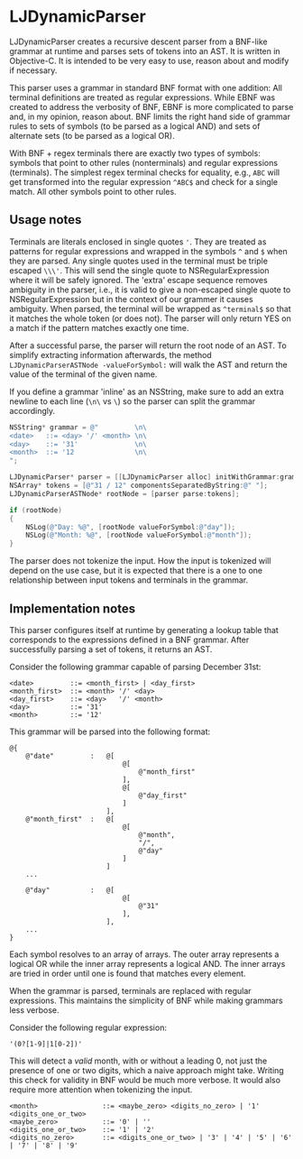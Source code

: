 # LJDynamicParser

LJDynamicParser creates a recursive descent parser from a BNF-like grammar at runtime and parses sets of tokens into an AST. It is written in Objective-C. It is intended to be very easy to use, reason about and modify if necessary.

This parser uses a grammar in standard BNF format with one addition: All terminal definitions are treated as regular expressions. While EBNF was created to address the verbosity of BNF, EBNF is more complicated to parse and, in my opinion, reason about. BNF limits the right hand side of grammar rules to sets of symbols (to be parsed as a logical AND) and sets of alternate sets (to be parsed as a logical OR).

With BNF + regex terminals there are exactly two types of symbols: symbols that point to other rules (nonterminals) and regular expressions (terminals). The simplest regex terminal checks for equality, e.g., `ABC` will get transformed into the regular expression `^ABC$` and check for a single match. All other symbols point to other rules.

## Usage notes

Terminals are literals enclosed in single quotes `'`. They are treated as patterns for regular expressions and wrapped in the symbols `^` and `$` when they are parsed. Any single quotes used in the terminal must be triple escaped `\\\'`. This will send the single quote to NSRegularExpression where it will be safely ignored. The 'extra' escape sequence removes ambiguity in the parser, i.e., it is valid to give a non-escaped single quote to NSRegularExpression but in the context of our grammer it causes ambiguity. When parsed, the terminal will be wrapped as `^terminal$` so that it matches the whole token (or does not). The parser will only return YES on a match if the pattern matches exactly one time.

After a successful parse, the parser will return the root node of an AST. To simplify extracting information afterwards, the method `LJDynamicParserASTNode -valueForSymbol:` will walk the AST and return the value of the terminal of the given name.

If you define a grammar 'inline' as an NSString, make sure to add an extra newline to each line (`\n\` vs `\`) so the parser can split the grammar accordingly.

```objective-c
NSString* grammar = @"         \n\
<date>   ::= <day> '/' <month> \n\
<day>    ::= '31'              \n\
<month>  ::= '12               \n\
";

LJDynamicParser* parser = [[LJDynamicParser alloc] initWithGrammar:grammar];
NSArray* tokens = [@"31 / 12" componentsSeparatedByString:@" "];
LJDynamicParserASTNode* rootNode = [parser parse:tokens];

if (rootNode)
{
    NSLog(@"Day: %@", [rootNode valueForSymbol:@"day"]);
    NSLog(@"Month: %@", [rootNode valueForSymbol:@"month"]);
}
```

The parser does not tokenize the input. How the input is tokenized will depend on the use case, but it is expected that there is a one to one relationship between input tokens and terminals in the grammar.

## Implementation notes

This parser configures itself at runtime by generating a lookup table that corresponds to the expressions defined in a BNF grammar. After successfully parsing a set of tokens, it returns an AST.

Consider the following grammar capable of parsing December 31st:

```
<date>         ::= <month_first> | <day_first>
<month_first>  ::= <month> '/' <day>
<day_first>    ::= <day>   '/' <month>
<day>          ::= '31'
<month>        ::= '12'
```

This grammar will be parsed into the following format:

```
@{
    @"date"         :   @[
                            @[ 
                                @"month_first" 
                            ],
                            @[ 
                                @"day_first" 
                            ]
                        ],
    @"month_first"  :   @[
                            @[ 
                                @"month", 
                                "/", 
                                @"day" 
                            ]
                        ]
    ...

    @"day"          :   @[
                            @[
                                @"31"
                            ],
                        ],
    ...
}
```

Each symbol resolves to an array of arrays. The outer array represents a logical OR while the inner array represents a logical AND. The inner arrays are tried in order until one is found that matches every element.

When the grammar is parsed, terminals are replaced with regular expressions. This maintains the simplicity of BNF while making grammars less verbose.

Consider the following regular expression:

```
'(0?[1-9]|1[0-2])'
```

This will detect a *valid* month, with or without a leading 0, not just the presence of one or two digits, which a naive approach might take. Writing this check for validity in BNF would be much more verbose. It would also require more attention when tokenizing the input.

```
<month>                ::= <maybe_zero> <digits_no_zero> | '1' <digits_one_or_two>
<maybe_zero>           ::= '0' | ''
<digits_one_or_two>    ::= '1' | '2'
<digits_no_zero>       ::= <digits_one_or_two> | '3' | '4' | '5' | '6' | '7' | '8' | '9'
```
